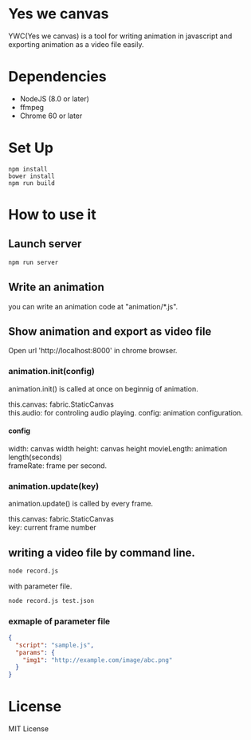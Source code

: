 # Yes we canvas

YWC(Yes we canvas) is a tool for writing animation in javascript and exporting animation as a video file easily.

# Dependencies

 - NodeJS (8.0 or later)
 - ffmpeg
 - Chrome 60 or later

# Set Up

```
npm install
bower install
npm run build
```

# How to use it

## Launch server

```bash
npm run server
```

## Write an animation

you can write an animation code at "animation/*.js".

## Show animation and export as video file

Open url 'http://localhost:8000' in chrome browser.

### animation.init(config)

animation.init() is called at once on beginnig of animation.

this.canvas: fabric.StaticCanvas  
this.audio: for controling audio playing.
config: animation configuration.

#### config

width: canvas width
height: canvas height
movieLength: animation length(seconds)  
frameRate: frame per second.

### animation.update(key)

animation.update() is called by every frame.

this.canvas: fabric.StaticCanvas  
key: current frame number

## writing a video file by command line.

```bash
node record.js
```

with parameter file.

```bash
node record.js test.json
```

### exmaple of parameter file 
```json:test.json
{
  "script": "sample.js",
  "params": {
    "img1": "http://example.com/image/abc.png"
  }
}

```

# License

MIT License

